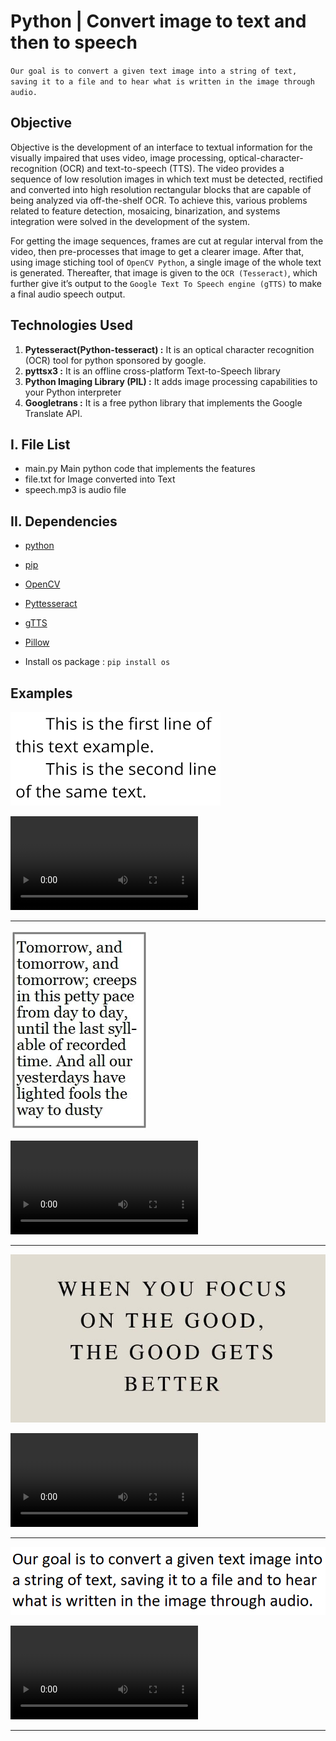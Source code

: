 
# Python | Convert image to text and then to speech

`Our goal is to convert a given text image into a string of text, saving it to a file and to hear what is written in the image through audio.`


## Objective
Objective is the development of an interface to textual information for the visually impaired that uses video, image processing, optical-character-recognition (OCR) and text-to-speech (TTS). The video provides a sequence of low resolution images in which text must be detected, rectified and converted into high resolution rectangular blocks that are capable of being analyzed via off-the-shelf OCR. To achieve this, various problems related to feature detection, mosaicing, binarization, and systems integration were solved in the development of the system.

For getting the image sequences, frames are cut at regular interval from the video, then pre-processes that image to get a clearer image. After that, using image stiching tool of `OpenCV Python`, a single image of the whole text is generated. Thereafter, that image is given to the `OCR (Tesseract)`, which further give it’s output to the `Google Text To Speech engine (gTTS)` to make a final audio speech output.
## Technologies Used
1. **Pytesseract(Python-tesseract) :** It is an optical character recognition (OCR) tool for python sponsored by google.
2. **pyttsx3 :** It is an offline cross-platform Text-to-Speech library
3. **Python Imaging Library (PIL) :** It adds image processing capabilities to your Python interpreter
4. **Googletrans :** It is a free python library that implements the Google Translate API.
## I. File List
* main.py Main python code that implements the features
* file.txt for Image converted into Text
* speech.mp3 is audio file
## II. Dependencies
* [python](https://docs.python.org/2/install/)
* [pip](https://pip.pypa.io/en/stable/installing/)
* [OpenCV](http://goo.gl/lGieGN)
* [Pyttesseract](https://pypi.python.org/pypi/pytesseract)
* [gTTS](https://pypi.python.org/pypi/gTTS)
* [Pillow](https://pypi.python.org/pypi/Pillow/2.2.1)

* Install os package : `pip install os`
## Examples
![Example-1](./Uploads/text1.png)

![Example-1](./Uploads/speech1.mp4)


----------------------------------------------------------------------------

![Example-2](./Uploads/text2.png)

![Example-2](./Uploads/speech2.mp4)

----------------------------------------------------------------------------

![Example-3](./Uploads/text3.png)

![Example-3](./Uploads/speech3.mp4)

----------------------------------------------------------------------------

![Example-4](./Uploads/text4.png)

![Example-4](./Uploads/speech4.mp4)

----------------------------------------------------------------------------
